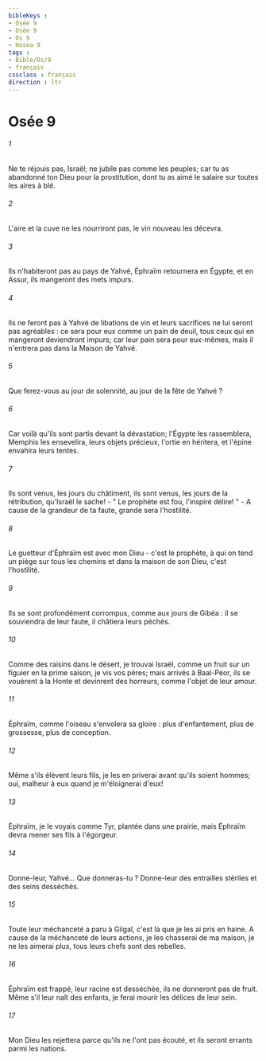 ```yaml
---
bibleKeys : 
- Osée 9
- Osée 9
- Os 9
- Hosea 9
tags : 
- Bible/Os/9
- français
cssclass : français
direction : ltr
---
```


# Osée 9

###### 1
Ne te réjouis pas, Israël; ne jubile pas comme les peuples; car tu as abandonné ton Dieu pour la prostitution, dont tu as aimé le salaire sur toutes les aires à blé. 
###### 2
L'aire et la cuve ne les nourriront pas, le vin nouveau les décevra. 
###### 3
Ils n'habiteront pas au pays de Yahvé, Éphraïm retournera en Égypte, et en Assur, ils mangeront des mets impurs. 
###### 4
Ils ne feront pas à Yahvé de libations de vin et leurs sacrifices ne lui seront pas agréables : ce sera pour eux comme un pain de deuil, tous ceux qui en mangeront deviendront impurs; car leur pain sera pour eux-mêmes, mais il n'entrera pas dans la Maison de Yahvé. 
###### 5
Que ferez-vous au jour de solennité, au jour de la fête de Yahvé ? 
###### 6
Car voilà qu'ils sont partis devant la dévastation; l'Égypte les rassemblera, Memphis les ensevelira, leurs objets précieux, l'ortie en héritera, et l'épine envahira leurs tentes. 
###### 7
Ils sont venus, les jours du châtiment, ils sont venus, les jours de la rétribution, qu'Israël le sache! - " Le prophète est fou, l'inspiré délire! " - A cause de la grandeur de ta faute, grande sera l'hostilité. 
###### 8
Le guetteur d'Éphraïm est avec mon Dieu - c'est le prophète, à qui on tend un piège sur tous les chemins et dans la maison de son Dieu, c'est l'hostilité. 
###### 9
Ils se sont profondément corrompus, comme aux jours de Gibéa : il se souviendra de leur faute, il châtiera leurs péchés. 
###### 10
Comme des raisins dans le désert, je trouvai Israël, comme un fruit sur un figuier en la prime saison, je vis vos pères; mais arrivés à Baal-Péor, ils se vouèrent à la Honte et devinrent des horreurs, comme l'objet de leur amour. 
###### 11
Éphraïm, comme l'oiseau s'envolera sa gloire : plus d'enfantement, plus de grossesse, plus de conception. 
###### 12
Même s'ils élèvent leurs fils, je les en priverai avant qu'ils soient hommes; oui, malheur à eux quand je m'éloignerai d'eux! 
###### 13
Éphraïm, je le voyais comme Tyr, plantée dans une prairie, mais Éphraïm devra mener ses fils à l'égorgeur. 
###### 14
Donne-leur, Yahvé... Que donneras-tu ? Donne-leur des entrailles stériles et des seins desséchés. 
###### 15
Toute leur méchanceté a paru à Gilgal, c'est là que je les ai pris en haine. A cause de la méchanceté de leurs actions, je les chasserai de ma maison, je ne les aimerai plus, tous leurs chefs sont des rebelles. 
###### 16
Éphraïm est frappé, leur racine est desséchée, ils ne donneront pas de fruit. Même s'il leur naît des enfants, je ferai mourir les délices de leur sein. 
###### 17
Mon Dieu les rejettera parce qu'ils ne l'ont pas écouté, et ils seront errants parmi les nations. 
